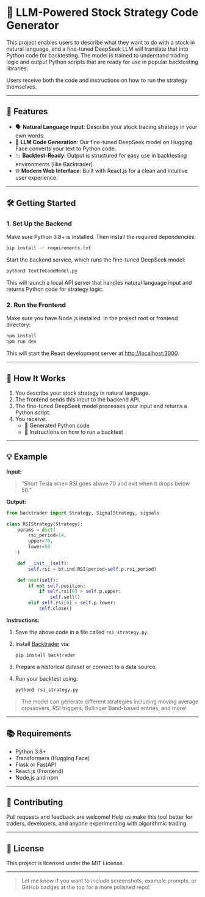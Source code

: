 # 🧠 LLM-Powered Stock Strategy Code Generator

This project enables users to describe what they want to do with a stock in natural language, and a fine-tuned DeepSeek LLM will translate that into Python code for backtesting. The model is trained to understand trading logic and output Python scripts that are ready for use in popular backtesting libraries.

Users receive both the code and instructions on how to run the strategy themselves.

---

## 🚀 Features

- 🗣️ **Natural Language Input**: Describe your stock trading strategy in your own words.
- 🤖 **LLM Code Generation**: Our fine-tuned DeepSeek model on Hugging Face converts your text to Python code.
- 📉 **Backtest-Ready**: Output is structured for easy use in backtesting environments (like Backtrader).
- 🌐 **Modern Web Interface**: Built with React.js for a clean and intuitive user experience.

---

## 🛠️ Getting Started

### 1. Set Up the Backend

Make sure Python 3.8+ is installed. Then install the required dependencies:

```bash
pip install -r requirements.txt
```

Start the backend service, which runs the fine-tuned DeepSeek model:

```bash
python3 TextToCodeModel.py
```

This will launch a local API server that handles natural language input and returns Python code for strategy logic.

### 2. Run the Frontend

Make sure you have Node.js installed. In the project root or frontend directory:

```bash
npm install
npm run dev
```

This will start the React development server at [http://localhost:3000](http://localhost:3000).

---

## 🧪 How It Works

1. You describe your stock strategy in natural language.
2. The frontend sends this input to the backend API.
3. The fine-tuned DeepSeek model processes your input and returns a Python script.
4. You receive:
   - 🐍 Generated Python code
   - 📘 Instructions on how to run a backtest
---

## 💡 Example

**Input:**

> “Short Tesla when RSI goes above 70 and exit when it drops below 50.”

**Output:**

```python
from backtrader import Strategy, SignalStrategy, signals

class RSIStrategy(Strategy):
    params = dict(
        rsi_period=14,
        upper=70,
        lower=50
    )

    def __init__(self):
        self.rsi = bt.ind.RSI(period=self.p.rsi_period)

    def next(self):
        if not self.position:
            if self.rsi[0] > self.p.upper:
                self.sell()
        elif self.rsi[0] < self.p.lower:
            self.close()
```

**Instructions:**

1. Save the above code in a file called `rsi_strategy.py`.
2. Install [Backtrader](https://www.backtrader.com/) via:

    ```bash
    pip install backtrader
    ```

3. Prepare a historical dataset or connect to a data source.
4. Run your backtest using:

    ```bash
    python3 rsi_strategy.py
    ```

> The model can generate different strategies including moving average crossovers, RSI triggers, Bollinger Band-based entries, and more!

---

## 📚 Requirements

- Python 3.8+
- Transformers (Hugging Face)
- Flask or FastAPI
- React.js (Frontend)
- Node.js and npm

---

## 🤝 Contributing

Pull requests and feedback are welcome! Help us make this tool better for traders, developers, and anyone experimenting with algorithmic trading.

---

## 📄 License

This project is licensed under the MIT License.

---

> Let me know if you want to include screenshots, example prompts, or GitHub badges at the top for a more polished repo!
